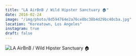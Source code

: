 ```yaml
---
title: "LA AirBnB / Wild Hipster Sanctuary 🏠"
date: 2016-02-24
image: "/img/photo/8d594764e2a76ce8bc38b4d29bc40cba.jpg"
location: "Koreatown, Los Angeles"
instagram: true
draft: false
---
```


![LA AirBnB / Wild Hipster Sanctuary 🏠](/img/photo/8d594764e2a76ce8bc38b4d29bc40cba.jpg)
